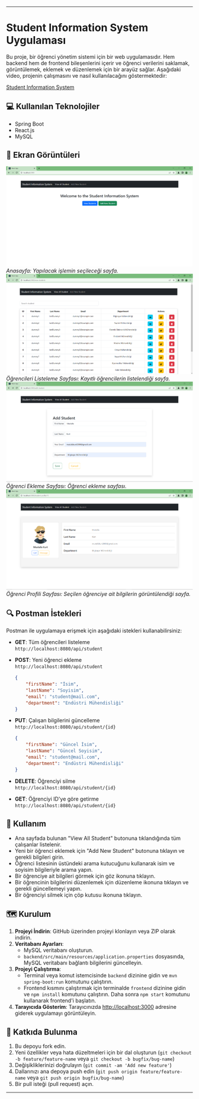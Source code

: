 
---

# Student Information System Uygulaması
Bu proje, bir öğrenci yönetim sistemi için bir web uygulamasıdır. Hem backend hem de frontend bileşenlerini içerir ve öğrenci verilerini saklamak, görüntülemek, eklemek ve düzenlemek için bir arayüz sağlar. Aşağıdaki video, projenin çalışmasını ve nasıl kullanılacağını göstermektedir:

[Student Information System](https://youtu.be/xUg4_ZO5m8s)


## 💻 Kullanılan Teknolojiler
- Spring Boot
- React.js
- MySQL

## 🚀 Ekran Görüntüleri
![Anasayfa](student-info-sys-home.png)
_Anasayfa: Yapılacak işlemin seçileceği sayfa._
![Öğrencileri Listeleme Sayfası](student-info-sys-view-all.png)
_Öğrencileri Listeleme Sayfası: Kayıtlı öğrencilerin listelendiği sayfa._
![Öğrenci Ekleme Sayfası](student-info-sys-add.png)
_Öğrenci Ekleme Sayfası: Öğrenci ekleme sayfası._
![Öğrenci Profili Sayfası](student-info-sys-view.png)
_Öğrenci Profili Sayfası: Seçilen öğrenciye ait bilgilerin görüntülendiği sayfa._



## 🔍 Postman İstekleri
Postman ile uygulamaya erişmek için aşağıdaki istekleri kullanabilirsiniz:
- **GET**: Tüm öğrencileri listeleme  
  `http://localhost:8080/api/student`
- **POST**: Yeni öğrenci ekleme  
  `http://localhost:8080/api/student`  
  ```json
  {
      "firstName": "İsim",
      "lastName": "Soyisim",
      "email": "student@mail.com",
      "department": "Endüstri Mühendisliği"
  }
  ```
- **PUT**: Çalışan bilgilerini güncelleme  
  `http://localhost:8080/api/student/{id}`  

  ```json
  {
      "firstName": "Güncel İsim",
      "lastName": "Güncel Soyisim",
      "email": "student@mail.com",
      "department": "Endüstri Mühendisliği"
  }
  ```
- **DELETE**: Öğrenciyi silme  
  `http://localhost:8080/api/student/{id}`
- **GET**: Öğrenciyi ID'ye göre getirme  
  `http://localhost:8080/api/student/{id}`


## 📝 Kullanım
- Ana sayfada bulunan "View All Student" butonuna tıklandığında tüm çalışanlar listelenir.
- Yeni bir öğrenci eklemek için "Add New Student" butonuna tıklayın ve gerekli bilgileri girin.
- Öğrenci listesinin üstündeki arama kutucuğunu kullanarak isim ve soyisim bilgileriyle arama yapın.
- Bir öğrenciye ait bilgileri görmek için göz ikonuna tıklayın.
- Bir öğrencinin bilgilerini düzenlemek için düzenleme ikonuna tıklayın ve gerekli güncellemeyi yapın.
- Bir öğrenciyi silmek için çöp kutusu ikonuna tıklayın.

##  🗺️ Kurulum
1. **Projeyi İndirin**: GitHub üzerinden projeyi klonlayın veya ZIP olarak indirin.
2. **Veritabanı Ayarları**:
   - MySQL veritabanı oluşturun.
   - `backend/src/main/resources/application.properties` dosyasında, MySQL veritabanı bağlantı bilgilerini güncelleyin.
3. **Projeyi Çalıştırma**:
   - Terminal veya komut istemcisinde `backend` dizinine gidin ve `mvn spring-boot:run` komutunu çalıştırın.
   - Frontend kısmını çalıştırmak için terminalde `frontend` dizinine gidin ve `npm install` komutunu çalıştırın. Daha sonra `npm start` komutunu kullanarak frontend'i başlatın.
4. **Tarayıcıda Gösterim**: Tarayıcınızda [http://localhost:3000](http://localhost:3000) adresine giderek uygulamayı görüntüleyin.

## 💬 Katkıda Bulunma
1. Bu depoyu fork edin.
2. Yeni özellikler veya hata düzeltmeleri için bir dal oluşturun (`git checkout -b feature/feature-name` veya `git checkout -b bugfix/bug-name`)
3. Değişikliklerinizi doğrulayın (`git commit -am 'Add new feature'`)
4. Dallarınızı ana depoya push edin (`git push origin feature/feature-name` veya `git push origin bugfix/bug-name`)
5. Bir pull isteği (pull request) açın.



---